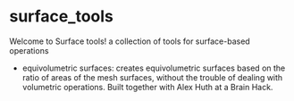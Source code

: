 # surface_tools
Welcome to Surface tools! a collection of tools for surface-based operations

- equivolumetric surfaces: creates equivolumetric surfaces based on the ratio of areas of the mesh surfaces, without the trouble of dealing with volumetric operations. Built together with Alex Huth at a Brain Hack.

